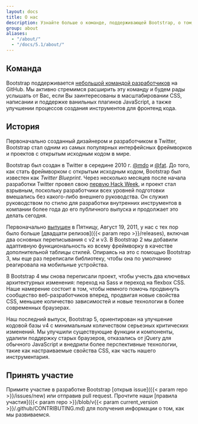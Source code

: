 ```yaml
---
layout: docs
title: О нас
description: Узнайте больше о команде, поддерживающей Bootstrap, о том, как и почему проект начался, и как принять участие.
group: about
aliases:
  - "/about/"
  - "/docs/5.1/about/"
---
```


## Команда

Bootstrap поддерживается [небольшой командой разработчиков](https://github.com/orgs/twbs/people) на GitHub. Мы активно стремимся расширить эту команду и будем рады услышать от Вас, если Вы заинтересованы в масштабировании CSS, написании и поддержке ванильных плагинов JavaScript, а также улучшении процессов создания инструментов для фронтенд кода.

## История

Первоначально созданный дизайнером и разработчиком в Twitter, Bootstrap стал одним из самых популярных интерфейсных фреймворков и проектов с открытым исходным кодом в мире.

Bootstrap был создан в Twitter в середине 2010 г. [@mdo](https://twitter.com/mdo) и [@fat](https://twitter.com/fat). До того, как стать фреймворком с открытым исходным кодом, Bootstrap был известен как _Twitter Blueprint_. Через несколько месяцев после начала разработки Twitter провел свою [первую Hack Week](https://blog.twitter.com/engineering/en_us/a/2010/hack-week.html), и проект стал взрывным, поскольку разработчики всех уровней подготовки вмешались без какого-либо внешнего руководства. Он служил руководством по стилю для разработки внутренних инструментов в компании более года до его публичного выпуска и продолжает это делать сегодня.

Первоначально [выпущен](https://blog.twitter.com/developer/en_us/a/2011/bootstrap-twitter.html) в <time datetime="2011-08-19 11:25">Пятницу, Август 19, 2011</time>, у нас с тех пор было больше [двадцати релизов]({{< param repo >}}/releases), включая два основных переписывания с v2 и v3. В Bootstrap 2 мы добавили адаптивную функциональность ко всему фреймворку в качестве дополнительной таблицы стилей. Опираясь на это с помощью Bootstrap 3, мы еще раз переписали библиотеку, чтобы она по умолчанию реагировала на мобильные устройства.

В Bootstrap 4 мы снова переписали проект, чтобы учесть два ключевых архитектурных изменения: переход на Sass и переход на flexbox CSS. Наше намерение состоит в том, чтобы немного помочь продвинуть сообщество веб-разработчиков вперед, продвигая новые свойства CSS, меньшее количество зависимостей и новые технологии в более современных браузерах.

Наш последний выпуск, Bootstrap 5, ориентирован на улучшение кодовой базы v4 с минимальным количеством серьезных критических изменений. Мы улучшили существующие функции и компоненты, удалили поддержку старых браузеров, отказались от jQuery для обычного JavaScript и внедрили более перспективные технологии, такие как настраиваемые свойства CSS, как часть нашего инструментария.

## Принять участие

Примите участие в разработке Bootstrap [открыв issue]({{< param repo >}}/issues/new) или отправив pull request. Прочтите наши [правила участия]({{< param repo >}}/blob/v{{< param current_version >}}/.github/CONTRIBUTING.md) для получения информации о том, как мы развиваемся.
